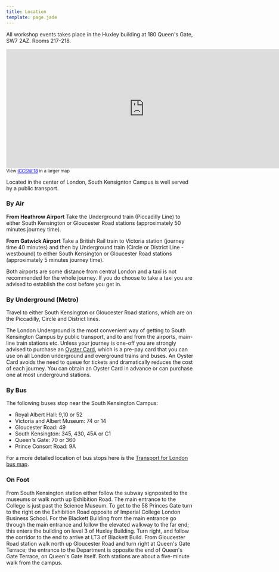 ```yaml
---
title: Location
template: page.jade
---
```


All workshop events takes place in the Huxley building at 180 Queen's Gate, SW7 2AZ. Rooms 217-218.


<iframe src="https://www.google.com/maps/d/embed?mid=1wcFZOFjE8pElkASweKHdcIBNlb0" width="740" height="320" frameborder="0" scrolling="no" marginheight="0" marginwidth="0"></iframe>
<br /><small>View <a href="https://www.google.com/maps/d/embed?mid=1wcFZOFjE8pElkASweKHdcIBNlb0" style="color:#0000FF;text-align:left">ICCSW'18</a> in a larger map</small>

Located in the center of London, South Kensignton Campus is well served
by a public transport.

### By Air

**From Heathrow Airport**
Take the Underground train (Piccadilly Line) to either South Kensington
or Gloucester Road stations (approximately 50 minutes journey time).

**From Gatwick Airport**
Take a British Rail train to Victoria station (journey time 40 minutes)
and then by Underground train (Circle or District Line - westbound) to
either South Kensington or Gloucester Road stations (approximately 5
minutes journey time).

Both airports are some distance from central London and a taxi is not
recommended for the whole journey. If you do choose to take a taxi you
are advised to establish the cost before you get in.

### By Underground (Metro)

Travel to either South Kensington or Gloucester Road stations, which are
on the Piccadilly, Circle and District lines.

The London Underground is the most convenient way of getting to South
Kensington Campus by public transport, and to and from the airports,
main-line train stations etc.  Unless your journey is one-off you are
strongly advised to purchase an [Oyster
Card](https://oyster.tfl.gov.uk/oyster/entry.do), which is a pre-pay
card that you can use on all London underground and overground trains
and buses.  An Oyster Card avoids the need to queue for tickets and
dramatically reduces the cost of each journey.  You can obtain an Oyster
Card in advance or can purchase one at most underground stations.

### By Bus

The following buses stop near the South Kensington Campus:

* Royal Albert Hall: 9,10 or 52
* Victoria and Albert Museum: 74 or 14
* Gloucester Road: 49
* South Kensington: 345, 430, 45A or C1
* Queen's Gate: 70 or 360
* Prince Consort Road: 9A

For a more detailed location of bus stops here is the [Transport for
London bus map](http://www.tfl.gov.uk/cdn/static/cms/documents/bus-route-maps/central-london-bus-map.pdf).

### On Foot

From South Kensington station either follow the subway signposted to the
museums or walk north up Exhibition Road. The main entrance to the
College is just past the Science Museum. To get to the  58 Princes Gate turn to the
right on the Exhibition Road opposite of Imperial College London Business School. For
the Blackett Building from the main entrance go through the main entrance and follow the elevated walkway
to the far end; this enters the building on level 3 of Huxley Building. Turn right, and follow the
corridor to the end to arrive at LT3 of Blackett Build. From Gloucester
Road station walk north up Gloucester Road and turn right at Queen's
Gate Terrace; the entrance to the Department is opposite the end of
Queen's Gate Terrace, on Queen's Gate itself. Both stations are about a
five-minute walk from the campus.
